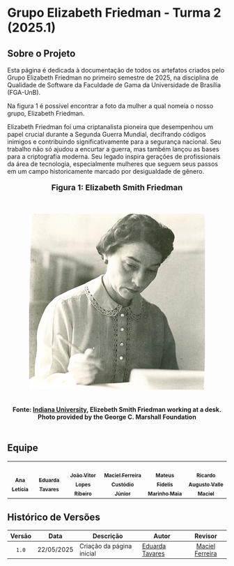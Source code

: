 # Grupo Elizabeth Friedman - Turma 2 (2025.1)

## Sobre o Projeto

Esta página é dedicada à documentação de todos os artefatos criados pelo Grupo Elizabeth Friedman no primeiro semestre de 2025, na disciplina de Qualidade de Software da Faculdade de Gama da Universidade de Brasília (FGA-UnB).

Na figura 1 é possível encontrar a foto da mulher a qual nomeia o nosso grupo, Elizabeth Friedman.

Elizabeth Friedman foi uma criptanalista pioneira que desempenhou um papel crucial durante a Segunda Guerra Mundial, decifrando códigos inimigos e contribuindo significativamente para a segurança nacional. Seu trabalho não só ajudou a encurtar a guerra, mas também lançou as bases para a criptografia moderna. Seu legado inspira gerações de profissionais da área de tecnologia, especialmente mulheres que seguem seus passos em um campo historicamente marcado por desigualdade de gênero.

<div align="center">
  <font size="4"><p style="text-align: center; margin-bottom: 50px;"><b>Figura 1: Elizabeth Smith Friedman</b></p></font>
</div>

<div align="center">
<img src="./images/elizabeth.jpeg" alt="Elizabeth Friedman" style=" max-width: 80%; height: auto; margin-bottom: 20px;">
</div>
<div align="center">
<p style="text-align: center; margin-bottom: 50px;">
  <b>Fonte: <a href="https://research.impact.iu.edu/key-areas/cyber-and-national-security/stories/elizebeth-friedman-event.html">Indiana University</a>, Elizebeth Smith Friedman working at a desk. Photo provided by the George C. Marshall Foundation</b>
</p>
</div>

## Equipe

<table>
  <tr>
    <td align="center"><a href="https://github.com/analeticiaa"><img style="border-radius: 60%;" src="https://github.com/analeticiaa.png" width="100px;" alt=""/><br /><sub><b>Ana Letícia</b></sub></a><br />
    <td align="center"><a href="https://github.com/erteduarda"><img style="border-radius: 60%;" src="https://github.com/erteduarda.png" width="100px;" alt=""/><br /><sub><b>Eduarda Tavares</b></sub></a><br /></td>
    <td align="center"><a href="https://github.com/Joa0V"><img style="border-radius: 60%;" src="https://github.com/Joa0V.png" width="100px;" alt=""/><br /><sub><b>João Vitor Lopes Ribeiro</b></sub></a><br />
    <td align="center"><a href="https://github.com/macieljuniormax"><img style="border-radius: 60%;" src="https://github.com/macieljuniormax.png" width="100px;" alt=""/><br /><sub><b>Maciel Ferreira Custódio Júnior</b></sub></a><br /></td>
    <td align="center"><a href="https://github.com/MatsFidelis"><img style="border-radius: 60%;" src="https://github.com/MatsFidelis.png" width="100px;" alt=""/><br /><sub><b>Mateus Fidelis Marinho Maia</b></sub></a><br />
    <td align="center"><a href="https://github.com/avmricardo"><img style="border-radius: 60%;" src="https://github.com/avmricardo.png" width="100px;" alt=""/><br /><sub><b>Ricardo Augusto Valle Maciel</b></sub></a><br />
  </tr>
</table>

## Histórico de Versões

|Versão|Data|Descrição|Autor|Revisor|
|:----:|----|---------|-----|:-------:|
|`1.0`|22/05/2025|Criação da página inicial|[Eduarda Tavares](https://github.com/erteduarda)|[Maciel Ferreira](https://github.com/macieljuniormax)|
